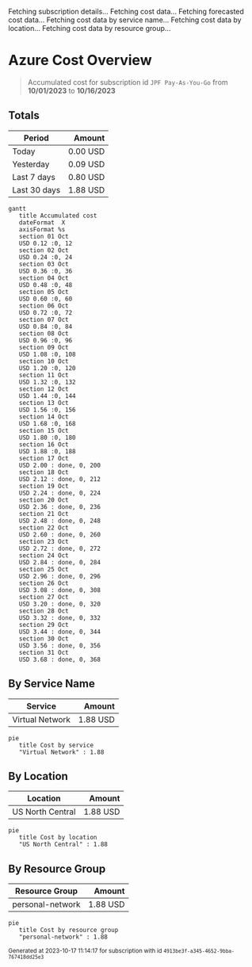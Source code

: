 Fetching subscription details...
Fetching cost data...
Fetching forecasted cost data...
Fetching cost data by service name...
Fetching cost data by location...
Fetching cost data by resource group...
# Azure Cost Overview

> Accumulated cost for subscription id `JPF Pay-As-You-Go` from **10/01/2023** to **10/16/2023**

## Totals

|Period|Amount|
|---|---:|
|Today|0.00 USD|
|Yesterday|0.09 USD|
|Last 7 days|0.80 USD|
|Last 30 days|1.88 USD|

```mermaid
gantt
   title Accumulated cost
   dateFormat  X
   axisFormat %s
   section 01 Oct
   USD 0.12 :0, 12
   section 02 Oct
   USD 0.24 :0, 24
   section 03 Oct
   USD 0.36 :0, 36
   section 04 Oct
   USD 0.48 :0, 48
   section 05 Oct
   USD 0.60 :0, 60
   section 06 Oct
   USD 0.72 :0, 72
   section 07 Oct
   USD 0.84 :0, 84
   section 08 Oct
   USD 0.96 :0, 96
   section 09 Oct
   USD 1.08 :0, 108
   section 10 Oct
   USD 1.20 :0, 120
   section 11 Oct
   USD 1.32 :0, 132
   section 12 Oct
   USD 1.44 :0, 144
   section 13 Oct
   USD 1.56 :0, 156
   section 14 Oct
   USD 1.68 :0, 168
   section 15 Oct
   USD 1.80 :0, 180
   section 16 Oct
   USD 1.88 :0, 188
   section 17 Oct
   USD 2.00 : done, 0, 200
   section 18 Oct
   USD 2.12 : done, 0, 212
   section 19 Oct
   USD 2.24 : done, 0, 224
   section 20 Oct
   USD 2.36 : done, 0, 236
   section 21 Oct
   USD 2.48 : done, 0, 248
   section 22 Oct
   USD 2.60 : done, 0, 260
   section 23 Oct
   USD 2.72 : done, 0, 272
   section 24 Oct
   USD 2.84 : done, 0, 284
   section 25 Oct
   USD 2.96 : done, 0, 296
   section 26 Oct
   USD 3.08 : done, 0, 308
   section 27 Oct
   USD 3.20 : done, 0, 320
   section 28 Oct
   USD 3.32 : done, 0, 332
   section 29 Oct
   USD 3.44 : done, 0, 344
   section 30 Oct
   USD 3.56 : done, 0, 356
   section 31 Oct
   USD 3.68 : done, 0, 368
```

## By Service Name

|Service|Amount|
|---|---:|
|Virtual Network|1.88 USD|

```mermaid
pie
   title Cost by service
   "Virtual Network" : 1.88
```

## By Location

|Location|Amount|
|---|---:|
|US North Central|1.88 USD|

```mermaid
pie
   title Cost by location
   "US North Central" : 1.88
```

## By Resource Group

|Resource Group|Amount|
|---|---:|
|personal-network|1.88 USD|

```mermaid
pie
   title Cost by resource group
   "personal-network" : 1.88
```

<sup>Generated at 2023-10-17 11:14:17 for subscription with id `4913be3f-a345-4652-9bba-767418dd25e3`</sup>
